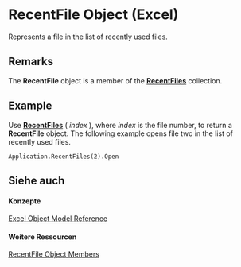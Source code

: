 
# RecentFile Object (Excel)

Represents a file in the list of recently used files.


## Remarks

 The **RecentFile** object is a member of the **[RecentFiles](e33ae942-0444-0631-be08-386366b6ebdb.md)** collection.


## Example

Use  **[RecentFiles](a64784af-4162-90fc-b955-963a1b1e747f.md)** ( _index_ ), where _index_ is the file number, to return a **RecentFile** object. The following example opens file two in the list of recently used files.


```
Application.RecentFiles(2).Open
```


## Siehe auch


#### Konzepte


[Excel Object Model Reference](11ea8598-8a20-92d5-f98b-0da04263bf2c.md)
#### Weitere Ressourcen


[RecentFile Object Members](http://msdn.microsoft.com/library/af06db48-f17a-9039-d252-728001dea3dc%28Office.15%29.aspx)